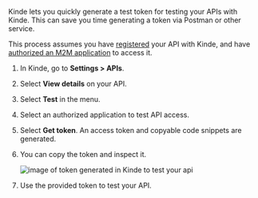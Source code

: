 
Kinde lets you quickly generate a test token for testing your APIs with Kinde. This can save you time generating a token via Postman or other service.

This process assumes you have [registered](/developer-tools/your-apis/register-manage-apis/) your API with Kinde, and have [authorized an M2M application](/developer-tools/your-apis/register-manage-apis/#authorize-or-revoke-authorization-of-an-app-from-the-api) to access it. 

1. In Kinde, go to **Settings > APIs**.
2. Select **View details** on your API.
3. Select **Test** in the menu.
4. Select an authorized application to test API access.
5. Select **Get token**. An access token and copyable code snippets are generated. 
6. You can copy the token and inspect it. 
    
    ![image of token generated in Kinde to test your api](https://imagedelivery.net/skPPZTHzSlcslvHjesZQcQ/7149ab96-02f5-4b03-265e-5ffe0e52d900/public)
    
7. Use the provided token to test your API.
